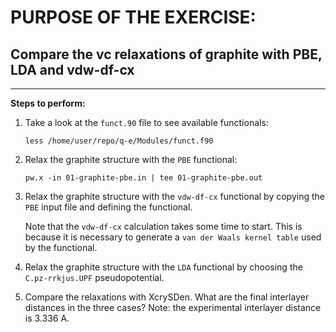 # PURPOSE OF THE EXERCISE: 
## Compare the vc relaxations of graphite with PBE, LDA and vdw-df-cx
-------------------------------------------------------

**Steps to perform:**

1. Take a look at the `funct.90` file to see available functionals:

       less /home/user/repo/q-e/Modules/funct.f90


2. Relax the graphite structure with the `PBE` functional:

       pw.x -in 01-graphite-pbe.in | tee 01-graphite-pbe.out


3. Relax the graphite structure with the `vdw-df-cx` functional
   by copying the `PBE` input file and defining the functional.

   Note that the `vdw-df-cx` calculation takes some time to start.
   This is because it is necessary to generate a `van der Waals kernel table`
   used by the functional.


4. Relax the graphite structure with the `LDA` functional
   by choosing the `C.pz-rrkjus.UPF` pseudopotential.


5. Compare the relaxations with XcrySDen. 
   What are the final interlayer distances in the three cases?
   Note: the experimental interlayer distance is 3.336 A.
